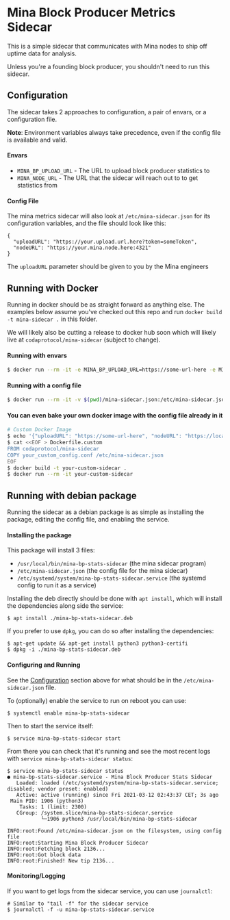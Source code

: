 # Mina Block Producer Metrics Sidecar

This is a simple sidecar that communicates with Mina nodes to ship off uptime data for analysis.

Unless you're a founding block producer, you shouldn't need to run this sidecar.

## Configuration

The sidecar takes 2 approaches to configuration, a pair of envars, or a configuration file. 

**Note**: Environment variables always take precedence, even if the config file is available and valid. 

#### Envars
- `MINA_BP_UPLOAD_URL` - The URL to upload block producer statistics to
- `MINA_NODE_URL` - The URL that the sidecar will reach out to to get statistics from

#### Config File
The mina metrics sidecar will also look at `/etc/mina-sidecar.json` for its configuration variables, and the file should look like this:

```
{
  "uploadURL": "https://your.upload.url.here?token=someToken", 
  "nodeURL": "https://your.mina.node.here:4321"
}
```

The `uploadURL` parameter should be given to you by the Mina engineers

## Running with Docker
Running in docker should be as straight forward as anything else. The examples below assume you've checked out this repo and run `docker build -t mina-sidecar .` in this folder. 

We will likely also be cutting a release to docker hub soon which will likely live at `codaprotocol/mina-sidecar` (subject to change).

#### Running with envars
```bash
$ docker run --rm -it -e MINA_BP_UPLOAD_URL=https://some-url-here -e MINA_NODE_URL=https://localhost:4321 mina-sidecar
```

#### Running with a config file
```bash
$ docker run --rm -it -v $(pwd)/mina-sidecar.json:/etc/mina-sidecar.json mina-sidecar
```
#### You can even bake your own docker image with the config file already in it
```bash
# Custom Docker Image
$ echo '{"uploadURL": "https://some-url-here", "nodeURL": "https://localhost:4321"}' > your_custom_config.conf
$ cat <<EOF > Dockerfile.custom
FROM codaprotocol/mina-sidecar
COPY your_custom_config.conf /etc/mina-sidecar.json
EOF
$ docker build -t your-custom-sidecar .
$ docker run --rm -it your-custom-sidecar
```

## Running with debian package

Running the sidecar as a debian package is as simple as installing the package, editing the config file, and enabling the service.

#### Installing the package

This package will install 3 files:

- `/usr/local/bin/mina-bp-stats-sidecar` (the mina sidecar program)
- `/etc/mina-sidecar.json` (the config file for the mina sidecar)
- `/etc/systemd/system/mina-bp-stats-sidecar.service` (the systemd config to run it as a service)

Installing the deb directly should be done with `apt install`, which will install the dependencies along side the service:

```
$ apt install ./mina-bp-stats-sidecar.deb
```

If you prefer to use `dpkg`, you can do so after installing the dependencies:

```
$ apt-get update && apt-get install python3 python3-certifi
$ dpkg -i ./mina-bp-stats-sidecar.deb
```

#### Configuring and Running

See the [Configuration](#Configuration) section above for what should be in the `/etc/mina-sidecar.json` file.

To (optionally) enable the service to run on reboot you can use:

```
$ systemctl enable mina-bp-stats-sidecar
```

Then to start the service itself:

```
$ service mina-bp-stats-sidecar start
```

From there you can check that it's running and see the most recent logs with `service mina-bp-stats-sidecar status`:

```
$ service mina-bp-stats-sidecar status
● mina-bp-stats-sidecar.service - Mina Block Producer Stats Sidecar
   Loaded: loaded (/etc/systemd/system/mina-bp-stats-sidecar.service; disabled; vendor preset: enabled)
   Active: active (running) since Fri 2021-03-12 02:43:37 CET; 3s ago
 Main PID: 1906 (python3)
    Tasks: 1 (limit: 2300)
   CGroup: /system.slice/mina-bp-stats-sidecar.service
           └─1906 python3 /usr/local/bin/mina-bp-stats-sidecar

INFO:root:Found /etc/mina-sidecar.json on the filesystem, using config file
INFO:root:Starting Mina Block Producer Sidecar
INFO:root:Fetching block 2136...
INFO:root:Got block data
INFO:root:Finished! New tip 2136...
```

#### Monitoring/Logging

If you want to get logs from the sidecar service, you can use `journalctl`:

```
# Similar to "tail -f" for the sidecar service
$ journalctl -f -u mina-bp-stats-sidecar.service
```
